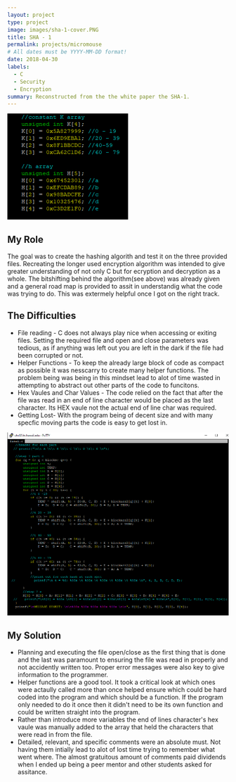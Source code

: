 ```yaml
---
layout: project
type: project
image: images/sha-1-cover.PNG
title: SHA - 1
permalink: projects/micromouse
# All dates must be YYYY-MM-DD format!
date: 2018-04-30
labels:
  - C
  - Security
  - Encryption
summary: Reconstructed from the the white paper the SHA-1.
---
```


 <img class="ui image" src="../images/code-constants.PNG">
 
## My Role
The goal was to create the hashing algorith and test it on the three provided files. Recreating the longer used encryption algorithm was intended to give greater understanding of not only C but for ecryption and decryption as a whole. The bitshifting behind the algorithm(see above) was already given and a general road map is provided to assit in understandig what the code was trying to do. This was extermely helpful once I got on the right track.

## The Difficulties

* File reading - C does not always play nice when accessing or exiting files. Setting the required file and open and close parameters was tedious, as if anything was left out you are left in the dark if the file had been corrupted or not.
* Helper Functions - To keep the already large block of code as compact as possible it was nesscarry to create many helper functions. The problem being was being in this mindset lead to alot of time wasted in attempting to abstract out other parts of the code to funcitons.
* Hex Vaules and Char Values - The code relied on the fact that after the file was read in an end of line character would be placed as the last character. Its HEX vaule not the actual end of line char was required.
* Getting Lost- With the program being of decent size and with many specfic moving parts the code is easy to get lost in.

<img class="ui image" src="../images/code-bitshifting.PNG">

## My Solution

* Planning and executing the file open/close as the first thing that is done and the last was paramount to ensuring the file was read in properly and not accidently written too. Proper error messages were also key to give information to the programmer.
* Helper functions are a good tool. It took a critical look at which ones were actaully called more than once helped ensure which could be hard coded into the program and which should be a function. If the program only needed to do it once then it didn't need to be its own function and could be written straight into the program.
* Rather than introduce more variables the end of lines character's hex vaule was manually added to the array that held the characters that were read in from the file.
* Detailed, relevant, and specific comments were an absolute must. Not having them intially lead to alot of lost time trying to remember what went where. The almost gratuitous amount of comments paid dividends when I ended up being a peer mentor and other students asked for assitance.

